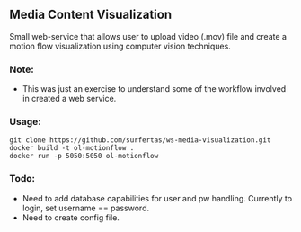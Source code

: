 Media Content Visualization
---

Small web-service that allows user to upload video (.mov) file and create a
motion flow visualization using computer vision techniques.

### Note:
- This was just an exercise to understand some of the workflow involved in
  created a web service.

### Usage:
```
git clone https://github.com/surfertas/ws-media-visualization.git
docker build -t ol-motionflow .
docker run -p 5050:5050 ol-motionflow
```

### Todo:
- Need to add database capabilities for user and pw handling. Currently to
  login, set username == password.
- Need to create config file.

